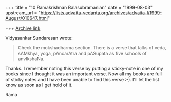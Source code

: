 +++
title = "10 Ramakrishnan Balasubramanian"
date = "1999-08-03"
upstream_url = "https://lists.advaita-vedanta.org/archives/advaita-l/1999-August/010647.html"

+++
[Archive link](https://lists.advaita-vedanta.org/archives/advaita-l/1999-August/010647.html)

Vidyasankar Sundaresan <vsundaresan at HOTMAIL.COM> wrote:

> Check the mokshadharma section. There is a verse that talks of veda,
> sAMkhya, yoga, pAncarAtra and pASupata as five schools of
anvIkshaNa.

Thanks. I remember noting this verse by putting a sticky-note in one
of my books since I thought it was an important verse. Now all my
books are full of sticky notes and I have been unable to find this
verse :-). I'll let the list know as soon as I get hold of it.

Rama

